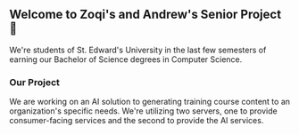 ## Welcome to Zoqi's and Andrew's Senior Project 👋

We're students of St. Edward's University in the last few semesters of earning our Bachelor of Science degrees in Computer Science.

### Our Project

We are working on an AI solution to generating training course content to an organization's specific needs. We're utilizing two servers, one to provide consumer-facing services and the second to provide the AI services.
